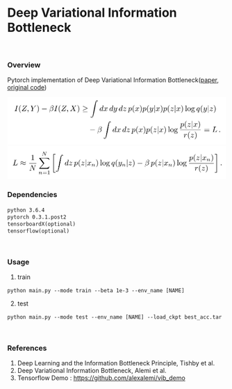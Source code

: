 # Deep Variational Information Bottleneck
<br>

### Overview
Pytorch implementation of Deep Variational Information Bottleneck([paper], [original code])

![ELBO](misc/ELBO.PNG)
![monte_carlo](misc/monte_carlo.PNG)
<br>

### Dependencies
```
python 3.6.4
pytorch 0.3.1.post2
tensorboardX(optional)
tensorflow(optional)
```
<br>

### Usage
1. train
```
python main.py --mode train --beta 1e-3 --env_name [NAME]
```
2. test
```
python main.py --mode test --env_name [NAME] --load_ckpt best_acc.tar
```
<br>

### References
1. Deep Learning and the Information Bottleneck Principle, Tishby et al.
2. Deep Variational Information Bottleneck, Alemi et al.
3. Tensorflow Demo : https://github.com/alexalemi/vib_demo

[paper]: http://arxiv.org/abs/1612.00410
[original code]: https://github.com/alexalemi/vib_demo
